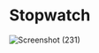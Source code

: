 # Stopwatch
![Screenshot (231)](https://github.com/jvsdo/Stopwatch/assets/46056798/3fb15856-2703-4897-aaac-6a4cb97cad69)
